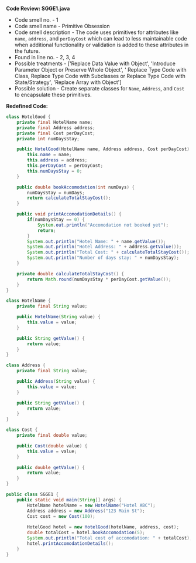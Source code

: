 **Code Review: SGGE1.java**
- Code smell no. - 1
- Code smell name - Primitive Obsession
- Code smell description - The code uses primitives for attributes like `name`, `address`, and `perDayCost` which can lead to less maintainable code when additional functionality or validation is added to these attributes in the future.
- Found in line no. - 2, 3, 4
- Possible treatments - ['Replace Data Value with Object', 'Introduce Parameter Object or Preserve Whole Object', ' Replace Type Code with Class, Replace Type Code with Subclasses or Replace Type Code with State/Strategy', 'Replace Array with Object']
- Possible solution - Create separate classes for `Name`, `Address`, and `Cost` to encapsulate these primitives.

**Redefined Code:**
```java
class HotelGood {
    private final HotelName name;
    private final Address address;
    private final Cost perDayCost;
    private int numDaysStay;

    public HotelGood(HotelName name, Address address, Cost perDayCost) {
        this.name = name;
        this.address = address;
        this.perDayCost = perDayCost;
        this.numDaysStay = 0;
    }

    public double bookAccomodation(int numDays) {
        numDaysStay = numDays;
        return calculateTotalStayCost();
    }

    public void printAccomodationDetails() {
        if(numDaysStay == 0) {
            System.out.println("Accomodation not booked yet");
            return;
        }
        System.out.println("Hotel Name: " + name.getValue());
        System.out.println("Hotel Address: " + address.getValue());
        System.out.println("Total Cost: " + calculateTotalStayCost());
        System.out.println("Number of days stay: " + numDaysStay);
    }

    private double calculateTotalStayCost() {
        return Math.round(numDaysStay * perDayCost.getValue());
    }
}

class HotelName {
    private final String value;

    public HotelName(String value) {
        this.value = value;
    }

    public String getValue() {
        return value;
    }
}

class Address {
    private final String value;

    public Address(String value) {
        this.value = value;
    }

    public String getValue() {
        return value;
    }
}

class Cost {
    private final double value;

    public Cost(double value) {
        this.value = value;
    }

    public double getValue() {
        return value;
    }
}

public class SGGE1 {
    public static void main(String[] args) {
        HotelName hotelName = new HotelName("Hotel ABC");
        Address address = new Address("123 Main St");
        Cost cost = new Cost(100);
        
        HotelGood hotel = new HotelGood(hotelName, address, cost);
        double totalCost = hotel.bookAccomodation(5);
        System.out.println("Total cost of accomodation: " + totalCost);
        hotel.printAccomodationDetails();
    }
}
```